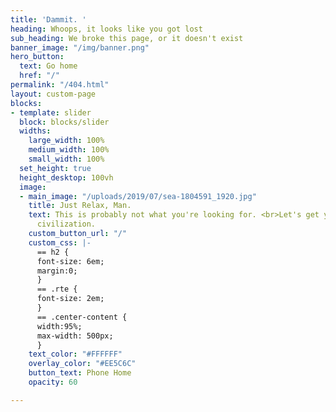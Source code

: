 ```yaml
---
title: 'Dammit. '
heading: Whoops, it looks like you got lost
sub_heading: We broke this page, or it doesn't exist
banner_image: "/img/banner.png"
hero_button:
  text: Go home
  href: "/"
permalink: "/404.html"
layout: custom-page
blocks:
- template: slider
  block: blocks/slider
  widths:
    large_width: 100%
    medium_width: 100%
    small_width: 100%
  set_height: true
  height_desktop: 100vh
  image:
  - main_image: "/uploads/2019/07/sea-1804591_1920.jpg"
    title: Just Relax, Man.
    text: This is probably not what you're looking for. <br>Let's get you back to
      civilization.
    custom_button_url: "/"
    custom_css: |-
      == h2 {
      font-size: 6em;
      margin:0;
      }
      == .rte {
      font-size: 2em;
      }
      == .center-content {
      width:95%;
      max-width: 500px;
      }
    text_color: "#FFFFFF"
    overlay_color: "#EE5C6C"
    button_text: Phone Home
    opacity: 60

---
```

